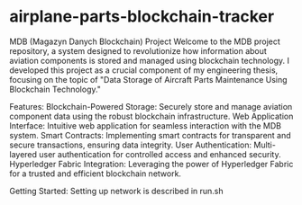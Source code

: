 # airplane-parts-blockchain-tracker
MDB (Magazyn Danych Blockchain) Project
Welcome to the MDB project repository, a system designed to revolutionize how information about aviation components is stored and managed using blockchain technology.
I developed this project as a crucial component of my engineering thesis, focusing on the topic of "Data Storage of Aircraft Parts Maintenance Using Blockchain Technology."

Features:
Blockchain-Powered Storage: Securely store and manage aviation component data using the robust blockchain infrastructure.
Web Application Interface: Intuitive web application for seamless interaction with the MDB system.
Smart Contracts: Implementing smart contracts for transparent and secure transactions, ensuring data integrity.
User Authentication: Multi-layered user authentication for controlled access and enhanced security.
Hyperledger Fabric Integration: Leveraging the power of Hyperledger Fabric for a trusted and efficient blockchain network.

Getting Started:
Setting up network is described in run.sh
